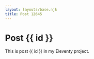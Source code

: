 ```yaml
---
layout: layouts/base.njk
title: Post 12645
---
```


# Post {{ id }}

This is post {{ id }} in my Eleventy project.
